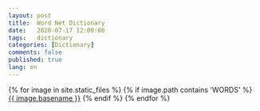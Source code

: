 ```yaml
---
layout: post
title:  Word Net Dictionary
date:   2020-07-17 12:00:00
tags:   dictionary
categories: [Dictionary]
comments: false
published: true
lang: en
---
```



{% for image in site.static_files %}
    {% if image.path contains 'WORDS' %}
    <a href="{{ site.baseurl }}{{ image.path }}" alt="image">{{ image.basename }}</a>
    {% endif %}
{% endfor %}

